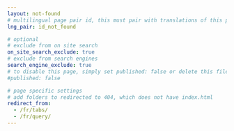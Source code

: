 ```yaml
---
layout: not-found
# multilingual page pair id, this must pair with translations of this page. (This name must be unique)
lng_pair: id_not_found

# optional
# exclude from on site search
on_site_search_exclude: true
# exclude from search engines
search_engine_exclude: true
# to disable this page, simply set published: false or delete this file
#published: false

# page specific settings
# add folders to redirected to 404, which does not have index.html
redirect_from:
  - /fr/tabs/
  - /fr/query/
---
```

